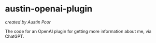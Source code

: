 # austin-openai-plugin

_created by Austin Poor_

The code for an OpenAI plugin for getting more information about me, via ChatGPT.


